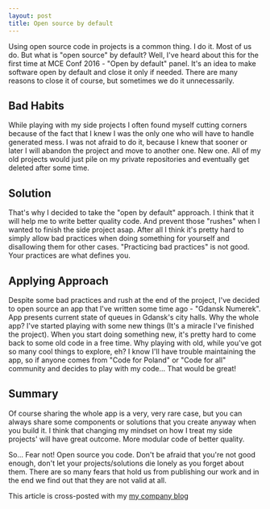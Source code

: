 ```yaml
---
layout: post
title: Open source by default
---
```


Using open source code in projects is a common thing. I do it. Most of us do.
But what is "open source" by default? Well, I've heard about this for the first time at MCE Conf 2016 - "Open by default" panel. It's an idea to make software open by default and close it only if needed. There are many reasons to close it of course, but sometimes we do it unnecessarily.


Bad Habits
---
While playing with my side projects I often found myself cutting corners because of the fact that I knew I was the only one who will have to handle generated mess. I was not afraid to do it, because I knew that sooner or later I will abandon the project and move to another one. New one. All of my old projects would just pile on my private repositories and eventually get deleted after some time.


Solution
---
That's why I decided to take the "open by default" approach. I think that it will help me to write better quality code. And prevent those "rushes" when I wanted to finish the side project asap. After all I think it's pretty hard to simply allow bad practices when doing something for yourself and disallowing them for other cases. "Practicing bad practices" is not good. Your practices are what defines you.


Applying Approach
---
Despite some bad practices and rush at the end of the project, I've decided to open source an app that I've written some time ago - "Gdansk Numerek". App presents current state of queues in Gdansk's city halls. Why the whole app? I've started playing with some new things (It's a miracle I've finished the project). When you start doing something new, it's pretty hard to come back to some old code in a free time. Why playing with old, while you've got so many cool things to explore, eh? I know I'll have trouble maintaining the app, so if anyone comes from "Code for Poland" or "Code for all" community and decides to play with my code... That would be great!

Summary
---
Of course sharing the whole app is a very, very rare case, but you can always share some components or solutions that you create anyway when you build it. I think that changing my mindset on how I treat my side projects' will have great outcome. More modular code of better quality.

So... Fear not! Open source you code. Don't be afraid that you're not good enough, don't let your projects/solutions die lonely as you forget about them. There are so many fears that hold us from publishing our work and in the end we find out that they are not valid at all.

This article is cross-posted with my [my company blog](http://blog.brightinventions.pl/)
